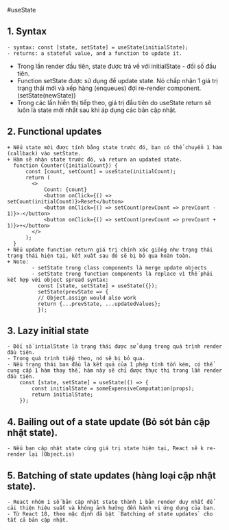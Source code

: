 #useState
## 1. Syntax
    - syntax: const [state, setState] = useState(initialState);
    - returns: a stateful value, and a function to update it.

- Trong lần render đầu tiên, state được trả về với initialState - đối số đầu tiên.
- Function setState được sử dụng để update state. Nó chấp nhận 1 giá trị trạng thái mới và xếp hàng (enqueues) đợi re-render component. (setState(newState))
- Trong các lần hiển thị tiếp theo, giá trị đầu tiên do useState return sẽ luôn là state mới nhất sau khi áp dụng các bản cập nhật.

## 2. Functional updates
    + Nếu state mới được tính bằng state trước đó, bạn có thể chuyển 1 hàm (callback) vào setState.
    + Hàm sẽ nhận state trước đó, và return an updated state.
      function Counter({initialCount}) {
          const [count, setCount] = useState(initialCount);
          return (
            <>
                Count: {count}
                <button onClick={() => setCount(initialCount)}>Reset</button>
                <button onClick={() => setCount(prevCount => prevCount - 1)}>-</button>
                <button onClick={() => setCount(prevCount => prevCount + 1)}>+</button>
            </>
          );
      }
    + Nếu update function return giá trị chính xác giống như trạng thái trạng thái hiện tại, kết xuất sau đó sẽ bị bỏ qua hoàn toàn.
    + Note:
            - setState trong class components là merge update objects
            - setState trong function components là replace vì thế phải kết hợp với object spread syntax:
              const [state, setState] = useState({});
              setState(prevState => {
              // Object.assign would also work
              return {...prevState, ...updatedValues};
              });

## 3. Lazy initial state
    - Đối số intialState là trạng thái được sử dụng trong quá trình render đầu tiên.
    - Trong quá trình tiếp theo, nó sẽ bị bỏ qua.
    - Nếu trạng thái ban đầu là kết quả của 1 phép tính tốn kém, có thể cung cấp 1 hàm thay thế, hàm này sẽ chỉ được thực thi trong lần render đầu tiên.
        const [state, setState] = useState(() => {
            const initialState = someExpensiveComputation(props);
            return initialState;
        });
## 4. Bailing out of a state update (Bỏ sót bản cập nhật state).
    - Nếu bạn cập nhật state cùng giá trị state hiện tại, React sẽ k re-render lại (Object.is)
## 5. Batching of state updates (hàng loại cập nhật state).
    - React nhóm 1 số bản cập nhật state thành 1 bản render duy nhất để cải thiện hiệu suất và không ảnh hưởng đến hành vi ứng dụng của bạn.
    - Từ React 18, theo mặc định đã bật `Batching of state updates` cho tất cả bản cập nhật.
